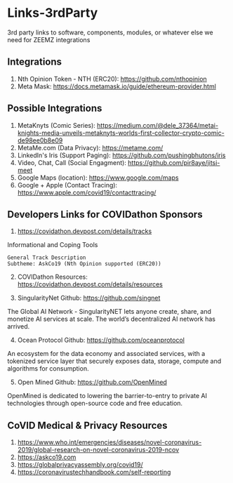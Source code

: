 # Links-3rdParty
3rd party links to software, components, modules, or whatever else we need for ZEEMZ integrations


## Integrations 
1. Nth Opinion Token - NTH (ERC20): https://github.com/nthopinion
2. Meta Mask: https://docs.metamask.io/guide/ethereum-provider.html


## Possible Integrations
1. MetaKnyts (Comic Series): https://medium.com/@dele_37364/metai-knights-media-unveils-metaknyts-worlds-first-collector-crypto-comic-de98ee0b8e09
2. MetaMe.com (Data Privacy): https://metame.com/
3. LinkedIn's Iris (Support Paging): https://github.com/pushingbhutons/iris
4. Video, Chat, Call (Social Engagment): https://github.com/pir8aye/jitsi-meet
5. Google Maps (location): https://www.google.com/maps
6. Google + Apple (Contact Tracing): https://www.apple.com/covid19/contacttracing/


## Developers Links for COVIDathon Sponsors

1. https://covidathon.devpost.com/details/tracks<br />

Informational and Coping Tools

    General Track Description
    Subtheme: AskCo19 (Nth Opinion supported (ERC20))


2. COVIDathon Resources: https://covidathon.devpost.com/details/resources<br />

3. SingularityNet Github: https://github.com/singnet<br />

The Global AI Network - SingularityNET lets anyone create, share, and monetize AI services at scale. The world’s decentralized AI network has arrived.

4. Ocean Protocol Github: https://github.com/oceanprotocol<br />

An ecosystem for the data economy and associated services, with a tokenized service layer that securely exposes data, storage, compute and algorithms for consumption.

5. Open Mined Github: https://github.com/OpenMined

OpenMined is dedicated to lowering the barrier-to-entry to private AI technologies through open-source code and free education.


## CoVID Medical & Privacy Resources 
1. https://www.who.int/emergencies/diseases/novel-coronavirus-2019/global-research-on-novel-coronavirus-2019-ncov
2. https://askco19.com
3. https://globalprivacyassembly.org/covid19/
4. https://coronavirustechhandbook.com/self-reporting

